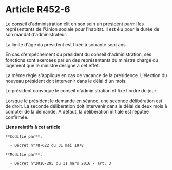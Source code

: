 # Article R452-6

Le conseil d'administration élit en son sein un président parmi les représentants de l'Union sociale pour l'habitat. Il est
élu pour la durée de son mandat d'administrateur.

La limite d'âge du président est fixée à soixante sept ans.

En cas d'empêchement du président du conseil d'administration, ses fonctions sont exercées par un des représentants du
ministre chargé du logement que le ministre désigne à cet effet.

La même règle s'applique en cas de vacance de la présidence. L'élection du nouveau président doit intervenir dans le délai
d'un mois.

Le président convoque le conseil d'administration et fixe l'ordre du jour.

Lorsque le président le demande en séance, une seconde délibération est de droit. La seconde délibération doit intervenir
dans le délai de deux mois à compter de la demande. A défaut, la délibération initiale est réputée confirmée.

**Liens relatifs à cet article**

	**Codifié par**:

	  - Décret n°78-622 du 31 mai 1978

	**Modifié par**:

	  - Décret n°2016-295 du 11 mars 2016 - art. 3
